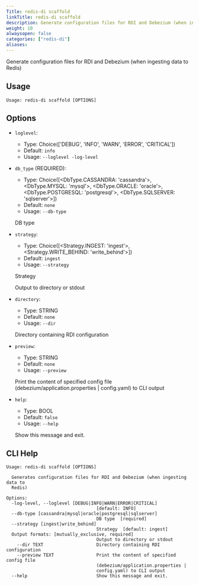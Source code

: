```yaml
---
Title: redis-di scaffold
linkTitle: redis-di scaffold
description: Generate configuration files for RDI and Debezium (when ingesting data to Redis)
weight: 10
alwaysopen: false
categories: ["redis-di"]
aliases: 
---
```


Generate configuration files for RDI and Debezium (when ingesting data to Redis)

## Usage

```
Usage: redis-di scaffold [OPTIONS]
```

## Options
* `loglevel`: 
  * Type: Choice(['DEBUG', 'INFO', 'WARN', 'ERROR', 'CRITICAL']) 
  * Default: `info`
  * Usage: `--loglevel
-log-level`

  


* `db_type` (REQUIRED): 
  * Type: Choice([<DbType.CASSANDRA: 'cassandra'>, <DbType.MYSQL: 'mysql'>, <DbType.ORACLE: 'oracle'>, <DbType.POSTGRESQL: 'postgresql'>, <DbType.SQLSERVER: 'sqlserver'>]) 
  * Default: `none`
  * Usage: `--db-type`

  DB type


* `strategy`: 
  * Type: Choice([<Strategy.INGEST: 'ingest'>, <Strategy.WRITE_BEHIND: 'write_behind'>]) 
  * Default: `ingest`
  * Usage: `--strategy`

  Strategy


  Output to directory or stdout


* `directory`: 
  * Type: STRING 
  * Default: `none`
  * Usage: `--dir`

  Directory containing RDI configuration


* `preview`: 
  * Type: STRING 
  * Default: `none`
  * Usage: `--preview`

  Print the content of specified config file (debezium/application.properties | config.yaml) to CLI output


* `help`: 
  * Type: BOOL 
  * Default: `false`
  * Usage: `--help`

  Show this message and exit.



## CLI Help

```
Usage: redis-di scaffold [OPTIONS]

  Generates configuration files for RDI and Debezium (when ingesting data to
  Redis)

Options:
  -log-level, --loglevel [DEBUG|INFO|WARN|ERROR|CRITICAL]
                                  [default: INFO]
  --db-type [cassandra|mysql|oracle|postgresql|sqlserver]
                                  DB type  [required]
  --strategy [ingest|write_behind]
                                  Strategy  [default: ingest]
  Output formats: [mutually_exclusive, required]
                                  Output to directory or stdout
    --dir TEXT                    Directory containing RDI configuration
    --preview TEXT                Print the content of specified config file
                                  (debezium/application.properties |
                                  config.yaml) to CLI output
  --help                          Show this message and exit.
```

